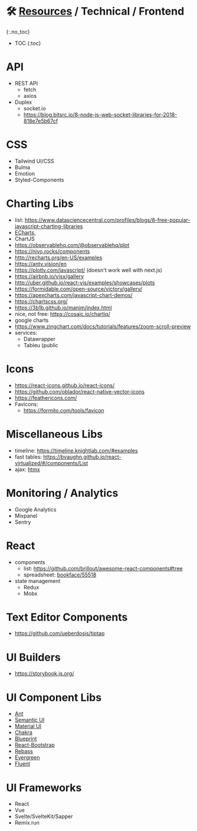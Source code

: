 # 🛠 [Resources](/stack/) / Technical / Frontend
{:.no_toc}

* TOC
{:toc}



# API
- REST API
	- fetch
	- axios
- Duplex 
	- socket.io
	- https://blog.bitsrc.io/8-node-js-web-socket-libraries-for-2018-818e7e5b67cf

# CSS
- Tailwind UI/CSS
- Bulma
- Emotion
- Styled-Components

# Charting Libs 
- list: https://www.datasciencecentral.com/profiles/blogs/8-free-popular-javascript-charting-libraries
- [ECharts](https://echarts.apache.org/en/index.html),
- ChartJS
- https://observablehq.com/@observablehq/plot
- https://nivo.rocks/components
- http://recharts.org/en-US/examples
- https://antv.vision/en
- https://plotly.com/javascript/ (doesn't work well with next.js)
- https://airbnb.io/visx/gallery
- http://uber.github.io/react-vis/examples/showcases/plots
- https://formidable.com/open-source/victory/gallery/
- https://apexcharts.com/javascript-chart-demos/
- https://chartscss.org/
- https://3b1b.github.io/manim/index.html
- nice, not free: https://cosaic.io/chartiq/
- google charts
- https://www.zingchart.com/docs/tutorials/features/zoom-scroll-preview
- services:
	- Datawrapper
	- Tableu (public 


# Icons 
- https://react-icons.github.io/react-icons/
- https://github.com/oblador/react-native-vector-icons
- https://feathericons.com/
- Favicons:
	- https://formito.com/tools/favicon


# Miscellaneous Libs
- timeline: https://timeline.knightlab.com/#examples
- fast tables: https://bvaughn.github.io/react-virtualized/#/components/List
- ajax: [htmx](https://htmx.org/)


# Monitoring / Analytics
- Google Analytics
- Mixpanel
- Sentry

# React
- components
	- list: https://github.com/brillout/awesome-react-components#tree
	- spreadsheet: [bookface/55518](https://bookface.ycombinator.com/posts/55518)
- state management
	- Redux
	- Mobx


# Text Editor Components
- https://github.com/ueberdosis/tiptap


# UI Builders
- https://storybook.js.org/


# UI Component Libs
- [Ant](https://ant.design/components/overview/)
- [Semantic UI](https://react.semantic-ui.com/elements/button/)
- [Material UI](https://material-ui.com/)
- [Chakra](https://chakra-ui.com/theme)
- [Blueprint](https://blueprintjs.com/docs/#core/components/skeleton)
- [React-Bootstrap](https://react-bootstrap.github.io/components/alerts/)
- [Rebass](https://rebassjs.org/forms/checkbox)
- [Evergreen](https://evergreen.segment.com/components/)
- [Fluent](https://developer.microsoft.com/en-us/fluentui#/)


# UI Frameworks	
- React
- Vue
- Svelte/SvelteKit/Sapper
- Remix.run
